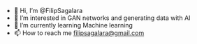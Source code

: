 - 👋 Hi, I’m @FilipSagalara
- 👀 I’m interested in GAN networks and generating data with AI
- 🌱 I’m currently learning Machine learning
- 📫 How to reach me filipsagalara@gmail.com

<!---
FilipSagalara/FilipSagalara is a ✨ special ✨ repository because its `README.md` (this file) appears on your GitHub profile.
You can click the Preview link to take a look at your changes.
--->
